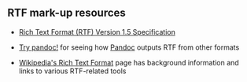 RTF mark-up resources
---------------------

- [Rich Text Format (RTF) Version 1.5 Specification](http://www.biblioscape.com/rtf15_spec.htm)

- [Try pandoc!](https://pandoc.org/try/) for seeing how [Pandoc](https://pandoc.org/) outputs RTF from other formats

- [Wikipedia's Rich Text Format](https://en.wikipedia.org/wiki/Rich_Text_Format) page 
  has background information and links to various RTF-related tools


